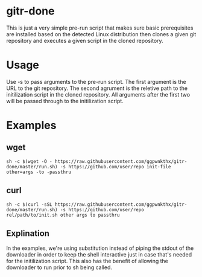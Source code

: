 # gitr-done
This is just a very simple pre-run script that makes sure basic prerequisites are installed based on the detected Linux distribution then clones a given git repository and executes a given script in the cloned repository.

# Usage
Use -s to pass arguments to the pre-run script. The first argument is the URL to the git repository. The second agrument is the reletive path to the initilization script in the cloned repository. All arguments after the first two will be passed through to the initilization script.

# Examples

## wget
```sh -c $(wget -O - https://raw.githubusercontent.com/ggpwnkthx/gitr-done/master/run.sh) -s https://github.com/user/repo init-file other=args -to -passthru```

## curl
```sh -c $(curl -sSL https://raw.githubusercontent.com/ggpwnkthx/gitr-done/master/run.sh) -s https://github.com/user/repo rel/path/to/init.sh other args to passthru```

## Explination
In the examples, we're using substitution instead of piping the stdout of the downloader in order to keep the shell interactive just in case that's needed for the initilization script. This also has the benefit of allowing the downloader to run prior to sh being called.
